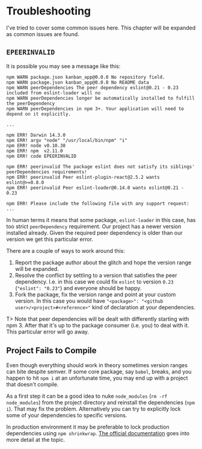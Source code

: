 # Troubleshooting

I've tried to cover some common issues here. This chapter will be expanded as common issues are found.

## `EPEERINVALID`

It is possible you may see a message like this:

```
npm WARN package.json kanban_app@0.0.0 No repository field.
npm WARN package.json kanban_app@0.0.0 No README data
npm WARN peerDependencies The peer dependency eslint@0.21 - 0.23 included from eslint-loader will no
npm WARN peerDependencies longer be automatically installed to fulfill the peerDependency
npm WARN peerDependencies in npm 3+. Your application will need to depend on it explicitly.

...

npm ERR! Darwin 14.3.0
npm ERR! argv "node" "/usr/local/bin/npm" "i"
npm ERR! node v0.10.38
npm ERR! npm  v2.11.0
npm ERR! code EPEERINVALID

npm ERR! peerinvalid The package eslint does not satisfy its siblings' peerDependencies requirements!
npm ERR! peerinvalid Peer eslint-plugin-react@2.5.2 wants eslint@>=0.8.0
npm ERR! peerinvalid Peer eslint-loader@0.14.0 wants eslint@0.21 - 0.23

npm ERR! Please include the following file with any support request:
...
```

In human terms it means that some package, `eslint-loader` in this case, has too strict `peerDependency` requirement. Our project has a newer version installed already. Given the required peer dependency is older than our version we get this particular error.

There are a couple of ways to work around this:

1. Report the package author about the glitch and hope the version range will be expanded.
2. Resolve the conflict by settling to a version that satisfies the peer dependency. I.e. in this case we could fix `eslint` to version `0.23` (`"eslint": "0.23"`) and everyone should be happy.
3. Fork the package, fix the version range and point at your custom version. In this case you would have `"<package>": "<github user>/<project>#<reference>"` kind of declaration at your dependencies.

T> Note that peer dependencies will be dealt with differently starting with npm 3. After that it's up to the package consumer (i.e. you) to deal with it. This particular error will go away.

## Project Fails to Compile

Even though everything should work in theory sometimes version ranges can bite despite semver. If some core package, say `babel`, breaks, and you happen to hit `npm i` at an unfortunate time, you may end up with a project that doesn't compile.

As a first step it can be a good idea to nuke `node_modules` (`rm -rf node_modules`) from the project directory and reinstall the dependencies (`npm i`). That may fix the problem. Alternatively you can try to explicitly lock some of your dependencies to specific versions.

In production environment it may be preferable to lock production dependencies using `npm shrinkwrap`. [The official documentation](https://docs.npmjs.com/cli/shrinkwrap) goes into more detail at the topic.